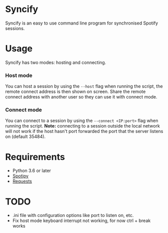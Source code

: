# Syncify

Syncify is an easy to use command line program for synchronised Spotify sessions.

# Usage

Syncify has two modes: hosting and connecting.

### Host mode

You can host a session by using the `--host` flag when running the script,  the remote connect address is then shown on screen. Share the remote connect address with another user so they can use it with connect mode.

### Connect mode

You can connect to a session by using the `--connect <IP:port>` flag when running the script. **Note:** connecting to a session outside the local network will not work if the host hasn't port forwarded the port that the server listens on (default 35484). 

# Requirements

* Python 3.6 or later
* [Spotipy](https://github.com/plamere/spotipy)
* [Requests](https://pypi.org/project/requests/)


# TODO

* .ini file with configuration options like port to listen on, etc.
* Fix host mode keyboard interrupt not working, for now ctrl + break works

